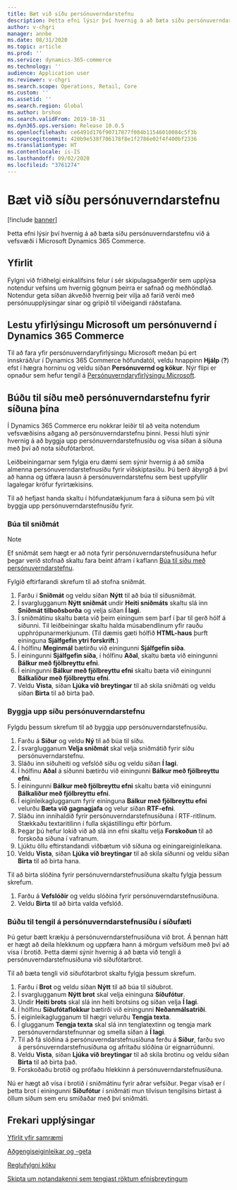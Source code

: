 ```yaml
---
title: Bæt við síðu persónuverndarstefnu
description: Þetta efni lýsir því hvernig á að bæta síðu persónuverndarstefnu við á vefsvæði í Microsoft Dynamics 365 Commerce.
author: v-chgri
manager: annbe
ms.date: 08/31/2020
ms.topic: article
ms.prod: ''
ms.service: dynamics-365-commerce
ms.technology: ''
audience: Application user
ms.reviewer: v-chgri
ms.search.scope: Operations, Retail, Core
ms.custom: ''
ms.assetid: ''
ms.search.region: Global
ms.author: brshoo
ms.search.validFrom: 2019-10-31
ms.dyn365.ops.version: Release 10.0.5
ms.openlocfilehash: ce6491d176f90717877f084b11546010084c5f3b
ms.sourcegitcommit: 420b9e538f706178f8e1f2786e02f4f400bf2336
ms.translationtype: HT
ms.contentlocale: is-IS
ms.lasthandoff: 09/02/2020
ms.locfileid: "3761274"
---
```

# <a name="add-a-privacy-policy-page"></a>Bæt við síðu persónuverndarstefnu


[!include [banner](includes/banner.md)]

Þetta efni lýsir því hvernig á að bæta síðu persónuverndarstefnu við á vefsvæði í Microsoft Dynamics 365 Commerce.

## <a name="overview"></a>Yfirlit

Fylgni við friðhelgi einkalífsins felur í sér skipulagsaðgerðir sem upplýsa notendur vefsins um hvernig gögnum þeirra er safnað og meðhöndlað. Notendur geta síðan ákveðið hvernig þeir vilja að farið verði með persónuupplýsingar sínar og gripið til viðeigandi ráðstafana.

## <a name="review-the-microsoft-privacy-statement-in-dynamics-365-commerce"></a>Lestu yfirlýsingu Microsoft um persónuvernd í Dynamics 365 Commerce

Til að fara yfir persónuverndaryfirlýsingu Microsoft meðan þú ert innskráð/ur í Dynamics 365 Commerce höfundatól, veldu hnappinn **Hjálp** (**?**) efst í hægra horninu og veldu síðan **Persónuvernd og kökur**. Nýr flipi er opnaður sem hefur tengil á [Persónuverndaryfirlýsingu Microsoft](https://privacy.microsoft.com/privacystatement).

## <a name="build-a-privacy-policy-page-for-your-site"></a>Búðu til síðu með persónuverndarstefnu fyrir síðuna þína

Í Dynamics 365 Commerce eru nokkrar leiðir til að veita notendum vefsvæðisins aðgang að persónuverndarstefnu þinni. Þessi hluti sýnir hvernig á að byggja upp persónuverndarstefnusíðu og vísa síðan á síðuna með því að nota síðufótarbrot.

Leiðbeiningarnar sem fylgja eru dæmi sem sýnir hvernig á að smíða almenna persónuverndarstefnusíðu fyrir viðskiptasíðu. Þú berð ábyrgð á því að hanna og útfæra lausn á persónuverndarstefnu sem best uppfyllir lagalegar kröfur fyrirtækisins.

Til að hefjast handa skaltu í höfundatækjunum fara á síðuna sem þú vilt byggja upp persónuverndarstefnusíðu fyrir.

### <a name="create-a-template"></a>Búa til sniðmát

> [!NOTE]
> Ef sniðmát sem hægt er að nota fyrir persónuverndarstefnusíðuna hefur þegar verið stofnað skaltu fara beint áfram í kaflann [Búa til síðu með persónuverndarstefnu](#build-a-privacy-policy-page).

Fylgið eftirfarandi skrefum til að stofna sniðmát.

1. Farðu í **Sniðmát** og veldu síðan **Nýtt** til að búa til síðusniðmát.
1. Í svarglugganum **Nýtt sniðmát** undir **Heiti sniðmáts** skaltu slá inn **Sniðmát tilboðsborða** og velja síðan **Í lagi**.
1. Í sniðmátinu skaltu bæta við þeim einingum sem þarf í þar til gerð hólf á síðunni. Til leiðbeiningar skaltu halda músabendlinum yfir rauðu upphrópunarmerkjunum. (Til dæmis gæti hólfið **HTML-haus** þurft eininguna **Sjálfgefin ytri forskrift**.)
1. Í hólfinu **Meginmál** bætirðu við einingunni **Sjálfgefin síða**.
1. Í einingunni **Sjálfgefin síða**, í hólfinu **Aðal**, skaltu bæta við einingunni **Bálkur með fjölbreyttu efni**.
1. Í einingunni **Bálkur með fjölbreyttu efni** skaltu bæta við einingunni **Bálkaliður með fjölbreyttu efni**.
1. Veldu **Vista**, síðan **Ljúka við breytingar** til að skila sniðmáti og veldu síðan **Birta** til að birta það.

### <a name="build-a-privacy-policy-page"></a>Byggja upp síðu persónuverndarstefnu

Fylgdu þessum skrefum til að byggja upp persónuverndarstefnusíðu.

1. Farðu á **Síður** og veldu **Ný** til að búa til síðu.
1. Í svarglugganum **Velja sniðmát** skal velja sniðmátið fyrir síðu persónuverndarstefnu.
1. Sláðu inn síðuheiti og vefslóð síðu og veldu síðan **Í lagi**. 
1. Í hólfinu **Aðal** á síðunni bætirðu við einingunni **Bálkur með fjölbreyttu efni**.
1. Í einingunni **Bálkur með fjölbreyttu efni** skaltu bæta við einingunni **Bálkaliður með fjölbreyttu efni**.
1. Í eiginleikaglugganum fyrir eininguna **Bálkur með fjölbreyttu efni** velurðu **Bæta við gagnagjafa** og velur síðan **RTF-efni**.
1. Sláðu inn innihaldið fyrir persónuverndarstefnusíðuna í RTF-ritlinum. Stækkaðu textaritilinn í fulla skjástillingu eftir þörfum.
1. Þegar þú hefur lokið við að slá inn efni skaltu velja **Forskoðun** til að forskoða síðuna í vafranum.
1. Ljúktu öllu eftirstandandi viðbætum við síðuna og einingareiginleikana.
1. Veldu **Vista**, síðan **Ljúka við breytingar** til að skila síðunni og veldu síðan **Birta** til að birta hana.

Til að birta slóðina fyrir persónuverndarstefnusíðuna skaltu fylgja þessum skrefum.

1. Farðu á **Vefslóðir** og veldu slóðina fyrir persónuverndarstefnusíðuna.
1. Veldu **Birta** til að birta valda vefslóð.

### <a name="create-a-link-to-the-privacy-policy-page-in-a-footer"></a>Búðu til tengil á persónuverndarstefnusíðu í síðufæti

Þú getur bætt krækju á persónuverndarstefnusíðuna við brot. Á þennan hátt er hægt að deila hlekknum og uppfæra hann á mörgum vefsíðum með því að vísa í brotið. Þetta dæmi sýnir hvernig á að bæta við tengli á persónuverndarstefnusíðuna við síðufótarbrot.

Til að bæta tengli við síðufótarbrot skaltu fylgja þessum skrefum.

1. Farðu í **Brot** og veldu síðan **Nýtt** til að búa til síðubrot.
1. Í svarglugganum **Nýtt brot** skal velja eininguna **Síðufótur**.
1. Undir **Heiti brots** skal slá inn heiti brotsins og síðan velja **Í lagi**.
1. Í hólfinu **Síðufótaflokkur** bætirði við einingunni **Neðanmálsatriði**.
1. Í eiginleikaglugganum til hægri velurðu **Tengja texta**.
1. Í glugganum **Tengja texta** skal slá inn tenglatextinn og tengja mark persónuverndarstefnunnar og smella síðan á **Í lagi**.
1. Til að fá slóðina á persónuverndarstefnusíðuna ferðu á **Síður**, farðu svo á persónuverndarstefnusíðuna og afritaðu slóðina úr eignarrúðunni.
1. Veldu **Vista**, síðan **Ljúka við breytingar** til að skila brotinu og veldu síðan **Birta** til að birta það.
1. Forskoðaðu brotið og prófaðu hlekkinn á persónuverndarstefnusíðuna.

Nú er hægt að vísa í brotið í sniðmátinu fyrir aðrar vefsíður. Þegar vísað er í þetta brot í einingunni **Síðufótur** í sniðmáti mun tilvísun tengilsins birtast á öllum síðum sem eru smíðaðar með því sniðmáti.

## <a name="additional-resources"></a>Frekari upplýsingar

[Yfirlit yfir samræmi](compliance-overview.md)

[Aðgengiseiginleikar og -geta](accessibility.md)

[Reglufylgni köku](cookie-compliance.md)

[Skipta um notandakenni sem tengjast röktum efnisbreytingum](replace-IDs-tracked-changes.md)
